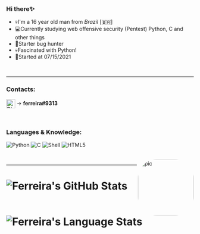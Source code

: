 ### Hi there✨

- 💀I'm a 16 year old man from _Brazil_ [🇧🇷]
- 💻Currently studying web offensive security (Pentest) Python, C and other things
- 🚀Starter bug hunter
- 💀Fascinated with Python!
- 🎯Started at 07/15/2021


</br>
<hr>

### Contacts:

[<img align="center" alt="Discord Contact" width="24px" src="https://icon-library.com/images/discord-user-icon/discord-user-icon-16.jpg" />][discord] -> **ferreira#9313**

</br>

### Languages & Knowledge:

![Python](http://img.shields.io/badge/-Python-3776AB?style=flat-square&logo=python&logoColor=ffffff)
![C](https://img.shields.io/badge/C%20Language-grey?style=flat-square&logo=c)
![Shell](https://img.shields.io/badge/Shell-inactive?style=flat-square&logo=shell)
![HTML5](https://img.shields.io/badge/-HTML5-%23E44D27?style=flat-square&logo=html5&logoColor=ffffff)




<div style="display: inline_block"><br>
  <img align="right" alt="pic" height="150" style="border-radius:50px;" src="https://i.ytimg.com/vi/z8XVP2F43Qk/maxresdefault.jpg?size=100?width=1280&height=728">
</div>
<hr>

 # ![Ferreira's GitHub Stats](https://github-readme-stats.vercel.app/api?username=ferreiraklet&show_icons=true&theme=radical)
 
 # ![Ferreira's Language Stats](https://github-readme-stats.vercel.app/api/top-langs/?username=ferreiraklet&layout=compact&langs_count=7&theme=github_dark&border_radius=0&text_color=7FFF7F&count_private=true)





<!-- Links -->
[discord]: https://icon-library.com/images/discord-user-icon/discord-user-icon-16.jpg
